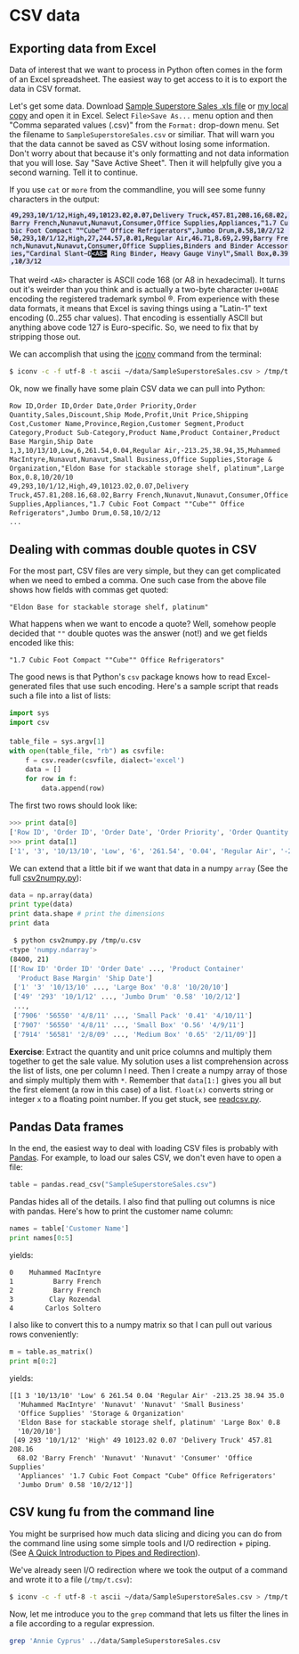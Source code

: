 # CSV data

## Exporting data from Excel

Data of interest that we want to process in Python often comes in the form of an Excel spreadsheet. The easiest way to get access to it is to export the data in CSV format.

Let's get some data. Download [Sample Superstore Sales .xls file](https://community.tableau.com/docs/DOC-1236) or [my local copy](../data/SampleSuperstoreSales.xls) and open it in Excel. Select `File>Save As...` menu option and then "Comma separated values (.csv)" from the `Format:` drop-down menu. Set the filename to `SampleSuperstoreSales.csv` or similiar. That will warn you that the data cannot be saved as CSV without losing some information. Don't worry about that because it's only formatting and not data information that you will lose. Say "Save Active Sheet". Then it will helpfully give you a second warning. Tell it to continue.

If you use `cat` or `more` from the commandline, you will see some funny characters in the output:

<img src=figures/csv-funny-char.png width=600>

That weird `<A8>` character is ASCII code 168 (or A8 in hexadecimal). It turns out it's weirder than you think and is actually a two-byte character `U+00AE` encoding the registered trademark symbol &#x00AE;.  From experience with these data formats, it means that Excel is saving things using a "Latin-1" text encoding (0..255 char values). That encoding is essentially ASCII but anything above code 127 is Euro-specific. So, we need to fix that by stripping those out. 

We can accomplish that using the [iconv](https://www.gnu.org/software/libiconv/) command from the terminal:

```bash
$ iconv -c -f utf-8 -t ascii ~/data/SampleSuperstoreSales.csv > /tmp/t.csv
```

Ok, now we finally have some plain CSV data we can pull into Python:

```
Row ID,Order ID,Order Date,Order Priority,Order Quantity,Sales,Discount,Ship Mode,Profit,Unit Price,Shipping Cost,Customer Name,Province,Region,Customer Segment,Product Category,Product Sub-Category,Product Name,Product Container,Product Base Margin,Ship Date
1,3,10/13/10,Low,6,261.54,0.04,Regular Air,-213.25,38.94,35,Muhammed MacIntyre,Nunavut,Nunavut,Small Business,Office Supplies,Storage & Organization,"Eldon Base for stackable storage shelf, platinum",Large Box,0.8,10/20/10
49,293,10/1/12,High,49,10123.02,0.07,Delivery Truck,457.81,208.16,68.02,Barry French,Nunavut,Nunavut,Consumer,Office Supplies,Appliances,"1.7 Cubic Foot Compact ""Cube"" Office Refrigerators",Jumbo Drum,0.58,10/2/12
...
```

##  Dealing with commas double quotes in CSV

For the most part, CSV files are very simple, but they can get complicated when we need to embed a comma. One such case from the above file shows how fields with commas get quoted:

```
"Eldon Base for stackable storage shelf, platinum"
```

What happens when we want to encode a quote? Well, somehow people decided that `""` double quotes was the answer (not!) and we get fields encoded like this:

```
"1.7 Cubic Foot Compact ""Cube"" Office Refrigerators"
```

The good news is that Python's `csv` package knows how to read Excel-generated files that use such encoding. Here's a sample script that reads such a file into a list of lists:

```python
import sys
import csv

table_file = sys.argv[1]
with open(table_file, "rb") as csvfile:
    f = csv.reader(csvfile, dialect='excel')
    data = []
    for row in f:
        data.append(row)
```

The first two rows should look like:

```python
>>> print data[0]
['Row ID', 'Order ID', 'Order Date', 'Order Priority', 'Order Quantity', 'Sales', 'Discount', 'Ship Mode', 'Profit', 'Unit Price', 'Shipping Cost', 'Customer Name', 'Province', 'Region', 'Customer Segment', 'Product Category', 'Product Sub-Category', 'Product Name', 'Product Container', 'Product Base Margin', 'Ship Date']
>>> print data[1]
['1', '3', '10/13/10', 'Low', '6', '261.54', '0.04', 'Regular Air', '-213.25', '38.94', '35', 'Muhammed MacIntyre', 'Nunavut', 'Nunavut', 'Small Business', 'Office Supplies', 'Storage & Organization', 'Eldon Base for stackable storage shelf, platinum', 'Large Box', '0.8', '10/20/10']
```

We can extend that a little bit if we want that data in a numpy `array` (See the full [csv2numpy.py](https://github.com/parrt/msds692/blob/master/notes/code/csv2numpy.py)):
 
```python
data = np.array(data)
print type(data)
print data.shape # print the dimensions
print data
```

```bash
 $ python csv2numpy.py /tmp/u.csv
<type 'numpy.ndarray'>
(8400, 21)
[['Row ID' 'Order ID' 'Order Date' ..., 'Product Container'
  'Product Base Margin' 'Ship Date']
 ['1' '3' '10/13/10' ..., 'Large Box' '0.8' '10/20/10']
 ['49' '293' '10/1/12' ..., 'Jumbo Drum' '0.58' '10/2/12']
 ..., 
 ['7906' '56550' '4/8/11' ..., 'Small Pack' '0.41' '4/10/11']
 ['7907' '56550' '4/8/11' ..., 'Small Box' '0.56' '4/9/11']
 ['7914' '56581' '2/8/09' ..., 'Medium Box' '0.65' '2/11/09']]
```

**Exercise**: Extract the quantity and unit price columns and multiply them together to get the sale value. My solution uses a list comprehension across the list of lists, one per column I need. Then I create a numpy array of those and simply multiply them with `*`. Remember that `data[1:]` gives you all but the first element (a row in this case) of a list. `float(x)` converts string or integer `x` to a floating point number. If you get stuck, see [readcsv.py](https://github.com/parrt/msds692/blob/master/notes/code/readcsv.py).

## Pandas Data frames

In the end, the easiest way to deal with loading CSV files is probably with [Pandas](http://pandas.pydata.org/). For example, to load our sales CSV, we don't even have to open a file:

```python
table = pandas.read_csv("SampleSuperstoreSales.csv")
```

Pandas hides all of the details. I also find that pulling out columns is nice with pandas. Here's how to print the customer name column:

```python
names = table['Customer Name']
print names[0:5]
```

yields:

```
0    Muhammed MacIntyre
1          Barry French
2          Barry French
3         Clay Rozendal
4        Carlos Soltero
```

I also like to convert this to a numpy matrix so that I can pull out various rows conveniently:

```python
m = table.as_matrix()
print m[0:2]
```

yields:

```
[[1 3 '10/13/10' 'Low' 6 261.54 0.04 'Regular Air' -213.25 38.94 35.0
  'Muhammed MacIntyre' 'Nunavut' 'Nunavut' 'Small Business'
  'Office Supplies' 'Storage & Organization'
  'Eldon Base for stackable storage shelf, platinum' 'Large Box' 0.8
  '10/20/10']
 [49 293 '10/1/12' 'High' 49 10123.02 0.07 'Delivery Truck' 457.81 208.16
  68.02 'Barry French' 'Nunavut' 'Nunavut' 'Consumer' 'Office Supplies'
  'Appliances' '1.7 Cubic Foot Compact "Cube" Office Refrigerators'
  'Jumbo Drum' 0.58 '10/2/12']]
```

## CSV kung fu from the command line

You might be surprised how much data slicing and dicing you can do from the command line using some simple tools and I/O redirection + piping. (See [A Quick Introduction to Pipes and Redirection](http://bconnelly.net/working-with-csvs-on-the-command-line/#a-quick-introduction-to-pipes-and-redirection)).

We've already seen I/O redirection where we took the output of a command and wrote it to a file (`/tmp/t.csv`):
 
```bash
$ iconv -c -f utf-8 -t ascii ~/data/SampleSuperstoreSales.csv > /tmp/t.csv
```

Now, let me introduce you to the `grep` command that lets us filter the lines in a file according to a regular expression.

```bash
grep 'Annie Cyprus' ../data/SampleSuperstoreSales.csv
